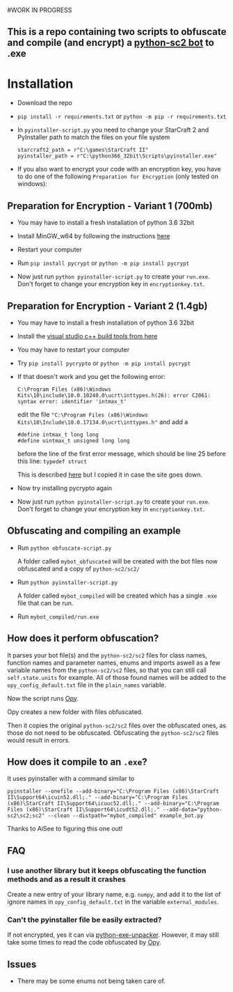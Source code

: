 #WORK IN PROGRESS

## This is a repo containing two scripts to obfuscate and compile (and encrypt) a [python-sc2 bot](https://github.com/Dentosal/python-sc2) to .exe

# Installation

- Download the repo

- `pip install -r requirements.txt` or `python -m pip -r requirements.txt`

- In `pyinstaller-script.py` you need to change your StarCraft 2 and PyInstaller path to match the files on your file system
    
    ```
    starcraft2_path = r"C:\games\StarCraft II"
    pyinstaller_path = r"C:\python366_32bit\Scripts\pyinstaller.exe"
    ```

- If you also want to encrypt your code with an encryption key, you have to do one of the following `Preparation for Encryption` (only tested on windows):

## Preparation for Encryption - Variant 1 (700mb)

- You may have to install a fresh installation of python 3.6 32bit

- Install MinGW_w64 by following the instructions [here](https://wiki.python.org/moin/WindowsCompilers#GCC_-_MinGW-w64_.28x86.2C_x64.29)

- Restart your computer

- Run `pip install pycrypt` or `python -m pip install pycrypt`

- Now just run `python pyinstaller-script.py` to create your `run.exe`. Don't forget to change your encryption key in `encryptionkey.txt`.


## Preparation for Encryption - Variant 2 (1.4gb)

- You may have to install a fresh installation of python 3.6 32bit

- Install the [visual studio c++ build tools from here](https://wiki.python.org/moin/WindowsCompilers#Microsoft_Visual_C.2B-.2B-_14.0_standalone:_Build_Tools_for_Visual_Studio_2017_.28x86.2C_x64.2C_ARM.2C_ARM64.29)

- You may have to restart your computer

- Try `pip install pycrypto` or `python -m pip install pycrypt`

- If that doesn't work and you get the following error:
    
    ```C:\Program Files (x86)\Windows Kits\10\include\10.0.10240.0\ucrt\inttypes.h(26): error C2061: syntax error: identifier 'intmax_t'```

    edit the file `"C:\Program Files (x86)\Windows Kits\10\Include\10.0.17134.0\ucrt\inttypes.h"` and add a 
    ```
    #define intmax_t long long
    #define uintmax_t unsigned long long
    ```
    before the line of the first error message, which should be line 25 before this line: `typedef struct`
    
    This is described [here](http://www.xavierdupre.fr/app/pymyinstall/helpsphinx/blog/2017/2017-01-03_pycrypto.html) but I copied it in case the site goes down.

- Now try installing pycrypto again

- Now just run `python pyinstaller-script.py` to create your `run.exe`. Don't forget to change your encryption key in `encryptionkey.txt`.

## Obfuscating and compiling an example
- Run `python obfuscate-script.py`

    A folder called `mybot_obfuscated` will be created with the bot files now obfuscated and a copy of `python-sc2/sc2/`
- Run `python pyinstaller-script.py`

    A folder called `mybot_compiled` will be created which has a single `.exe` file that can be run.

- Run `mybot_compiled/run.exe`

## How does it perform obfuscation?

It parses your bot file(s) and the `python-sc2/sc2` files for class names, function names and parameter names, enums and imports aswell as a few variable names from the `python-sc2/sc2` files, so that you can still call `self.state.units` for example. All of those found names will be added to the `opy_config_default.txt` file in the `plain_names` variable.

Now the script runs [Opy](https://github.com/QQuick/Opy).

Opy creates a new folder with files obfuscated.

Then it copies the original `python-sc2/sc2` files over the obfuscated ones, as those do not need to be obfuscated. Obfuscating the `python-sc2/sc2` files would result in errors.

## How does it compile to an `.exe`?

It uses pyinstaller with a command similar to

`pyinstaller --onefile --add-binary="C:\Program Files (x86)\StarCraft II\Support64\icuin52.dll;." --add-binary="C:\Program Files (x86)\StarCraft II\Support64\icuuc52.dll;." --add-binary="C:\Program Files (x86)\StarCraft II\Support64\icudt52.dll;." --add-data="python-sc2\sc2;sc2" --clean --distpath="mybot_compiled" example_bot.py`

Thanks to AiSee to figuring this one out!

## FAQ

### I use another library but it keeps obfuscating the function methods and as a result it crashes

Create a new entry of your library name, e.g. `numpy`, and add it to the list of ignore names in `opy_config_default.txt` in the variable `external_modules`. 

### Can't the pyinstaller file be easily extracted?

If not encrypted, yes it can via [python-exe-unpacker](https://github.com/countercept/python-exe-unpacker).
However, it may still take some times to read the code obfuscated by [Opy](https://github.com/QQuick/Opy).

## Issues

- There may be some enums not being taken care of.